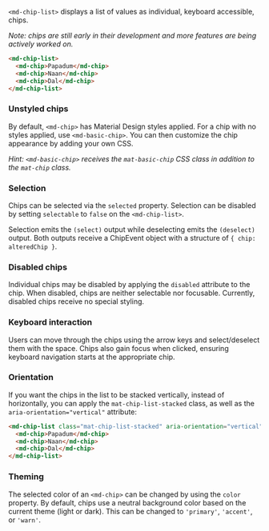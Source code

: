 `<md-chip-list>` displays a list of values as individual, keyboard accessible, chips.

<!-- example(chips-overview) -->

_Note: chips are still early in their development and more features are being actively worked on._

```html
<md-chip-list>
  <md-chip>Papadum</md-chip>
  <md-chip>Naan</md-chip>
  <md-chip>Dal</md-chip>
</md-chip-list>
```

### Unstyled chips
By default, `<md-chip>` has Material Design styles applied. For a chip with no styles applied,
use `<md-basic-chip>`. You can then customize the chip appearance by adding your own CSS.

_Hint: `<md-basic-chip>` receives the `mat-basic-chip` CSS class in addition to the `mat-chip` class._

### Selection
Chips can be selected via the `selected` property. Selection can be disabled by setting
`selectable` to `false` on the `<md-chip-list>`.

Selection emits the `(select)` output while deselecting emits the `(deselect)` output. Both outputs
receive a ChipEvent object with a structure of `{ chip: alteredChip }`.

### Disabled chips
Individual chips may be disabled by applying the `disabled` attribute to the chip. When disabled,
chips are neither selectable nor focusable. Currently, disabled chips receive no special styling.

### Keyboard interaction
Users can move through the chips using the arrow keys and select/deselect them with the space. Chips
also gain focus when clicked, ensuring keyboard navigation starts at the appropriate chip.

### Orientation
If you want the chips in the list to be stacked vertically, instead of horizontally, you can apply
the `mat-chip-list-stacked` class, as well as the `aria-orientation="vertical"` attribute:

```html
<md-chip-list class="mat-chip-list-stacked" aria-orientation="vertical">
  <md-chip>Papadum</md-chip>
  <md-chip>Naan</md-chip>
  <md-chip>Dal</md-chip>
</md-chip-list>
```

### Theming
The selected color of an `<md-chip>` can be changed by using the `color` property. By default, chips
use a neutral background color based on the current theme (light or dark). This can be changed to
`'primary'`, `'accent'`, or `'warn'`.
